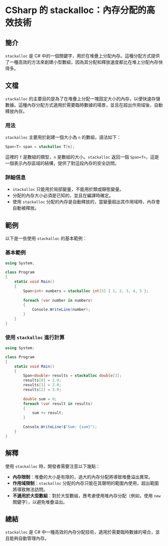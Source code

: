 <!--
Meta Description: # CSharp 的 stackalloc：內存分配的高效技術 ## 簡介 `stackalloc` 是 C# 中的一個關鍵字，用於在堆疊上分配內存。這種分配方式提供了一種高效的方法來創建小型數組，因為其分配和釋放速度都比在堆上分配內存快得多。 ## 文檔 `stackalloc` 的主要目的是為了...
Meta Keywords: stackalloc, span, results, csharp, sum
-->

# CSharp 的 stackalloc：內存分配的高效技術

## 簡介
`stackalloc` 是 C# 中的一個關鍵字，用於在堆疊上分配內存。這種分配方式提供了一種高效的方法來創建小型數組，因為其分配和釋放速度都比在堆上分配內存快得多。

## 文檔
`stackalloc` 的主要目的是為了在堆疊上分配一塊固定大小的內存，以便快速存儲數據。這種內存分配方式適用於需要臨時數據的場景，並且在超出作用域後，自動釋放內存。

### 用法
`stackalloc` 主要用於創建一個大小為 `n` 的數組，語法如下：

```csharp
Span<T> span = stackalloc T[n];
```

這裡的 `T` 是數組的類型，`n` 是數組的大小。`stackalloc` 返回一個 `Span<T>`，這是一個表示內存區域的結構，提供了對這段內存的安全訪問。

### 詳細信息
- `stackalloc` 只能用於局部變量，不能用於類或靜態變量。
- 分配的內存大小必須是已知的，並且在編譯時確定。
- 使用 `stackalloc` 分配的內存是自動釋放的，當變量超出其作用域時，內存會自動被釋放。

## 範例
以下是一些使用 `stackalloc` 的基本範例：

### 基本範例
```csharp
using System;

class Program
{
    static void Main()
    {
        Span<int> numbers = stackalloc int[5] { 1, 2, 3, 4, 5 };
        
        foreach (var number in numbers)
        {
            Console.WriteLine(number);
        }
    }
}
```

### 使用 `stackalloc` 進行計算
```csharp
using System;

class Program
{
    static void Main()
    {
        Span<double> results = stackalloc double[3];
        results[0] = 1.0;
        results[1] = 2.0;
        results[2] = 3.0;
        
        double sum = 0;
        foreach (var result in results)
        {
            sum += result;
        }
        
        Console.WriteLine($"Sum: {sum}");
    }
}
```

## 解釋
使用 `stackalloc` 時，開發者需要注意以下幾點：
- **內存限制**：堆疊的大小是有限的，過大的內存分配將導致堆疊溢出異常。
- **作用域限制**：`stackalloc` 分配的內存只能在其聲明的範圍內使用，超出範圍將導致無法訪問。
- **不適用於大型數組**：對於大型數組，應考慮使用堆內存分配（例如，使用 `new` 關鍵字），以避免堆疊溢出。

## 總結
`stackalloc` 是 C# 中一種高效的內存分配技術，適用於需要臨時數據的場合，並且能夠自動管理內存。